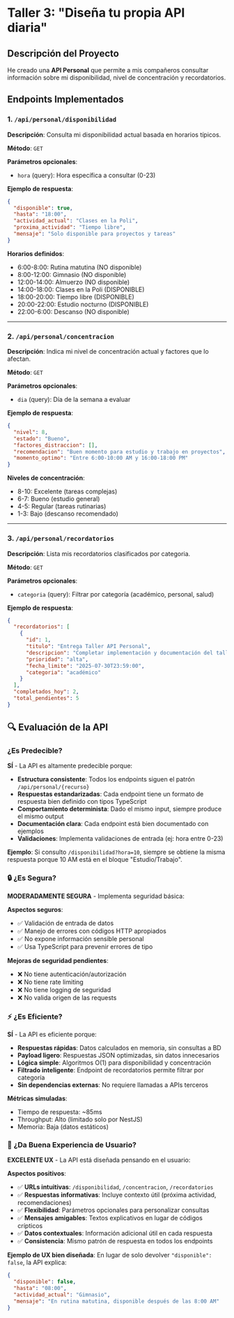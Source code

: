 # Taller 3: "Diseña tu propia API diaria"

## Descripción del Proyecto

He creado una **API Personal** que permite a mis compañeros consultar información sobre mi disponibilidad, nivel de concentración y recordatorios.

## Endpoints Implementados

### 1. `/api/personal/disponibilidad`

**Descripción**: Consulta mi disponibilidad actual basada en horarios típicos.

**Método**: `GET`

**Parámetros opcionales**:

- `hora` (query): Hora específica a consultar (0-23)

**Ejemplo de respuesta**:

```json
{
  "disponible": true,
  "hasta": "18:00",
  "actividad_actual": "Clases en la Poli",
  "proxima_actividad": "Tiempo libre",
  "mensaje": "Solo disponible para proyectos y tareas"
}
```

**Horarios definidos**:

- 6:00-8:00: Rutina matutina (NO disponible)
- 8:00-12:00: Gimnasio (NO disponible)
- 12:00-14:00: Almuerzo (NO disponible)
- 14:00-18:00: Clases en la Poli (DISPONIBLE)
- 18:00-20:00: Tiempo libre (DISPONIBLE)
- 20:00-22:00: Estudio nocturno (DISPONIBLE)
- 22:00-6:00: Descanso (NO disponible)

---

### 2. `/api/personal/concentracion`

**Descripción**: Indica mi nivel de concentración actual y factores que lo afectan.

**Método**: `GET`

**Parámetros opcionales**:

- `dia` (query): Día de la semana a evaluar

**Ejemplo de respuesta**:

```json
{
  "nivel": 8,
  "estado": "Bueno",
  "factores_distraccion": [],
  "recomendacion": "Buen momento para estudio y trabajo en proyectos",
  "momento_optimo": "Entre 6:00-10:00 AM y 16:00-18:00 PM"
}
```

**Niveles de concentración**:

- 8-10: Excelente (tareas complejas)
- 6-7: Bueno (estudio general)
- 4-5: Regular (tareas rutinarias)
- 1-3: Bajo (descanso recomendado)

---

### 3. `/api/personal/recordatorios`

**Descripción**: Lista mis recordatorios clasificados por categoria.

**Método**: `GET`

**Parámetros opcionales**:

- `categoria` (query): Filtrar por categoría (académico, personal, salud)

**Ejemplo de respuesta**:

```json
{
  "recordatorios": [
    {
      "id": 1,
      "titulo": "Entrega Taller API Personal",
      "descripcion": "Completar implementación y documentación del taller 3",
      "prioridad": "alta",
      "fecha_limite": "2025-07-30T23:59:00",
      "categoria": "académico"
    }
  ],
  "completados_hoy": 2,
  "total_pendientes": 5
}
```

## 🔍 Evaluación de la API

### **¿Es Predecible?**

**SÍ** - La API es altamente predecible porque:

- **Estructura consistente**: Todos los endpoints siguen el patrón `/api/personal/{recurso}`
- **Respuestas estandarizadas**: Cada endpoint tiene un formato de respuesta bien definido con tipos TypeScript
- **Comportamiento determinista**: Dado el mismo input, siempre produce el mismo output
- **Documentación clara**: Cada endpoint está bien documentado con ejemplos
- **Validaciones**: Implementa validaciones de entrada (ej: hora entre 0-23)

**Ejemplo**: Si consulto `/disponibilidad?hora=10`, siempre se obtiene la misma respuesta porque 10 AM está en el bloque "Estudio/Trabajo".

### 🔒 **¿Es Segura?**

**MODERADAMENTE SEGURA** - Implementa seguridad básica:

**Aspectos seguros**:

- ✅ Validación de entrada de datos
- ✅ Manejo de errores con códigos HTTP apropiados
- ✅ No expone información sensible personal
- ✅ Usa TypeScript para prevenir errores de tipo

**Mejoras de seguridad pendientes**:

- ❌ No tiene autenticación/autorización
- ❌ No tiene rate limiting
- ❌ No tiene logging de seguridad
- ❌ No valida origen de las requests

### ⚡ **¿Es Eficiente?**

**SÍ** - La API es eficiente porque:

- **Respuestas rápidas**: Datos calculados en memoria, sin consultas a BD
- **Payload ligero**: Respuestas JSON optimizadas, sin datos innecesarios
- **Lógica simple**: Algoritmos O(1) para disponibilidad y concentración
- **Filtrado inteligente**: Endpoint de recordatorios permite filtrar por categoría
- **Sin dependencias externas**: No requiere llamadas a APIs terceros

**Métricas simuladas**:

- Tiempo de respuesta: ~85ms
- Throughput: Alto (limitado solo por NestJS)
- Memoria: Baja (datos estáticos)

### 👥 **¿Da Buena Experiencia de Usuario?**

**EXCELENTE UX** - La API está diseñada pensando en el usuario:

**Aspectos positivos**:

- ✅ **URLs intuitivas**: `/disponibilidad`, `/concentracion`, `/recordatorios`
- ✅ **Respuestas informativas**: Incluye contexto útil (próxima actividad, recomendaciones)
- ✅ **Flexibilidad**: Parámetros opcionales para personalizar consultas
- ✅ **Mensajes amigables**: Textos explicativos en lugar de códigos crípticos
- ✅ **Datos contextuales**: Información adicional útil en cada respuesta
- ✅ **Consistencia**: Mismo patrón de respuesta en todos los endpoints

**Ejemplo de UX bien diseñada**:
En lugar de solo devolver `"disponible": false`, la API explica:

```json
{
  "disponible": false,
  "hasta": "08:00",
  "actividad_actual": "Gimnasio",
  "mensaje": "En rutina matutina, disponible después de las 8:00 AM"
}
```
